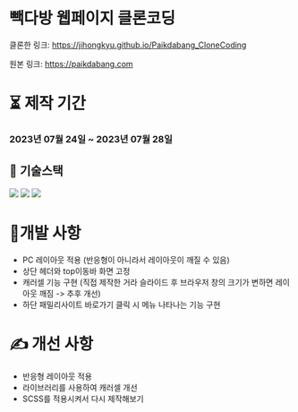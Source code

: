 # 빽다방 웹페이지 클론코딩

클론한 링크: https://jihongkyu.github.io/Paikdabang_CloneCoding

원본 링크: https://paikdabang.com

# ⏳ 제작 기간

### 2023년 07월 24일 ~ 2023년 07월 28일

## 🚀 기술스택

<img src="https://img.shields.io/badge/HTML5-E34F26?style=flat-square&logo=html5&logoColor=white"/>

<img src="https://img.shields.io/badge/CSS3-1572B6?style=flat-square&logo=css3&logoColor=white"/>

<img src="https://img.shields.io/badge/JavaScript-F7DF1E?style=flat-square&logo=javascript&logoColor=black"/>

# 📆개발 사항

- PC 레이아웃 적용 (반응형이 아니라서 레이아웃이 깨질 수 있음)
- 상단 헤더와 top이동바 화면 고정
- 캐러셀 기능 구현 (직접 제작한 거라 슬라이드 후 브라우저 창의 크기가 변하면 레이아웃 깨짐 -> 추후 개선)
- 하단 패밀리사이트 바로가기 클릭 시 메뉴 나타나는 기능 구현

# ✍ 개선 사항

- 반응형 레이아웃 적용
- 라이브러리를 사용하여 캐러셀 개선
- SCSS를 적용시켜서 다시 제작해보기
